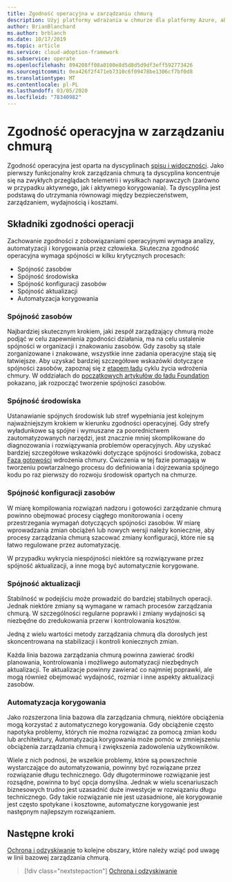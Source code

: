 ```yaml
---
title: Zgodność operacyjna w zarządzaniu chmurą
description: Użyj platformy wdrażania w chmurze dla platformy Azure, aby dowiedzieć się, jak zachować zgodność z zobowiązaniami operacyjnymi.
author: BrianBlanchard
ms.author: brblanch
ms.date: 10/17/2019
ms.topic: article
ms.service: cloud-adoption-framework
ms.subservice: operate
ms.openlocfilehash: 894208ff08a0100e8d5d8d5d9df3eff592773426
ms.sourcegitcommit: 0ea426f2f471eb7310c6f09478be1306cf7bf0d8
ms.translationtype: MT
ms.contentlocale: pl-PL
ms.lasthandoff: 03/05/2020
ms.locfileid: "78340982"
---
```

# <a name="operational-compliance-in-cloud-management"></a>Zgodność operacyjna w zarządzaniu chmurą

Zgodność operacyjna jest oparta na dyscyplinach [spisu i widoczności](./inventory.md). Jako pierwszy funkcjonalny krok zarządzania chmurą ta dyscyplina koncentruje się na zwykłych przeglądach telemetrii i wysiłkach naprawczych (zarówno w przypadku aktywnego, jak i aktywnego korygowania). Ta dyscyplina jest podstawą do utrzymania równowagi między bezpieczeństwem, zarządzaniem, wydajnością i kosztami.

## <a name="components-of-operations-compliance"></a>Składniki zgodności operacji

Zachowanie zgodności z zobowiązaniami operacyjnymi wymaga analizy, automatyzacji i korygowania przez człowieka. Skuteczna zgodność operacyjna wymaga spójności w kilku krytycznych procesach:

- Spójność zasobów
- Spójność środowiska
- Spójność konfiguracji zasobów
- Spójność aktualizacji
- Automatyzacja korygowania

### <a name="resource-consistency"></a>Spójność zasobów

Najbardziej skutecznym krokiem, jaki zespół zarządzający chmurą może podjąć w celu zapewnienia zgodności działania, ma na celu ustalenie spójności w organizacji i znakowaniu zasobów. Gdy zasoby są stale zorganizowane i znakowane, wszystkie inne zadania operacyjne stają się łatwiejsze. Aby uzyskać bardziej szczegółowe wskazówki dotyczące spójności zasobów, zapoznaj się z [etapem ładu](../../govern/index.md) cyklu życia wdrożenia chmury. W oddziałach do [początkowych artykułów do ładu Foundation](../../govern/initial-foundation.md) pokazano, jak rozpocząć tworzenie spójności zasobów.

### <a name="environment-consistency"></a>Spójność środowiska

Ustanawianie spójnych środowisk lub stref wypełniania jest kolejnym najważniejszym krokiem w kierunku zgodności operacyjnej. Gdy strefy wyładunkowe są spójne i wymuszane za poorednictwem zautomatyzowanych narzędzi, jest znacznie mniej skomplikowane do diagnozowania i rozwiązywania problemów operacyjnych. Aby uzyskać bardziej szczegółowe wskazówki dotyczące spójności środowiska, zobacz [Faza gotowości](../../ready/index.md) wdrożenia chmury. Ćwiczenia w tej fazie pomagają w tworzeniu powtarzalnego procesu do definiowania i dojrzewania spójnego kodu po raz pierwszy do rozwoju środowisk opartych na chmurze.

### <a name="resource-configuration-consistency"></a>Spójność konfiguracji zasobów

W miarę kompilowania rozwiązań nadzoru i gotowości zarządzanie chmurą powinno obejmować procesy ciągłego monitorowania i oceny przestrzegania wymagań dotyczących spójności zasobów. W miarę wprowadzania zmian obciążeń lub nowych wersji należy koniecznie, aby procesy zarządzania chmurą szacować zmiany konfiguracji, które nie są łatwo regulowane przez automatyzację.

W przypadku wykrycia niespójności niektóre są rozwiązywane przez spójność aktualizacji, a inne mogą być automatycznie korygowane.

### <a name="update-consistency"></a>Spójność aktualizacji

Stabilność w podejściu może prowadzić do bardziej stabilnych operacji. Jednak niektóre zmiany są wymagane w ramach procesów zarządzania chmurą. W szczególności regularne poprawki i zmiany wydajności są niezbędne do zredukowania przerw i kontrolowania kosztów.

Jedną z wielu wartości metody zarządzania chmurą dla dorosłych jest skoncentrowana na stabilizacji i kontroli koniecznych zmian.

Każda linia bazowa zarządzania chmurą powinna zawierać środki planowania, kontrolowania i możliwego automatyzacji niezbędnych aktualizacji. Te aktualizacje powinny zawierać co najmniej poprawki, ale mogą również obejmować wydajność, rozmiar i inne aspekty aktualizacji zasobów.

### <a name="remediation-automation"></a>Automatyzacja korygowania

Jako rozszerzona linia bazowa dla zarządzania chmurą, niektóre obciążenia mogą korzystać z automatycznego korygowania. Gdy obciążenie często napotyka problemy, których nie można rozwiązać za pomocą zmian kodu lub architektury, Automatyzacja korygowania może pomóc w zmniejszeniu obciążenia zarządzania chmurą i zwiększenia zadowolenia użytkowników.

Wiele z nich podnosi, że wszelkie problemy, które są powszechnie wystarczające do automatyzowania, powinny być rozwiązane przez rozwiązanie długu technicznego. Gdy długoterminowe rozwiązanie jest rozsądne, powinna to być opcja domyślna. Jednak w wielu scenariuszach biznesowych trudno jest uzasadnić duże inwestycje w rozwiązaniu długu technicznego. Gdy takie rozwiązanie nie jest uzasadnione, ale korygowanie jest często spotykane i kosztowne, automatyczne korygowanie jest następnym najlepszym rozwiązaniem.

## <a name="next-steps"></a>Następne kroki

[Ochrona i odzyskiwanie](./protect.md) to kolejne obszary, które należy wziąć pod uwagę w linii bazowej zarządzania chmurą.

> [!div class="nextstepaction"]
> [Ochrona i odzyskiwanie](./protect.md)
